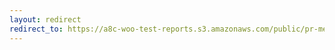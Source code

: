 ```yaml
---
layout: redirect
redirect_to: https://a8c-woo-test-reports.s3.amazonaws.com/public/pr-merge/40729/api/index.html
---
```

